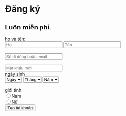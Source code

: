 # Đăng ký
## Luôn miễn phí.
<title>BVN</title>
<script>
function checkinformation(){
var a = document.forms["create"]["fname"].value;
if (a == "") {
        alert("Tên bạn là gì?");
        return false;
		}
var b = document.forms["create"]["lname"].value;
if (b == "") {
        alert("Tên bạn là gì?");
        return false;
		}
var c = document.forms["create"]["sdtoremail"].value;
 if (c == "") {
        alert("Bạn sẽ sử dụng thông tin này khi đăng nhập và khi cần đặt lại mật khẩu.");
        return false;
		}
var h = document.forms["create"]["password"].value;
if (h == "")
		alert("Nhập mật khẩu có tối thiểu 6 ký tự bao gồm số, chữ cái và dấu chấm câu (như ! và .).");
		return false;
}
var d = document.forms["create"]["bday"].value;
if (d ==""){
		alert("Chọn nội dung của bạn. Bạn có thể thay đổi người có thể xem nội dung này sau.");
		return false;
	}
var e = document.forms["create"]["bmonth"].value;
if (e ==""){
		alert("Chọn nội dung của bạn. Bạn có thể thay đổi người có thể xem nội dung này sau.");
		return false;
	}
var f = document.forms["create"]["byear"].value;
if (f ==""){
		alert("Chọn nội dung của bạn. Bạn có thể thay đổi người có thể xem nội dung này sau.");
		return false;
	}
var g = document.forms["create"]["gender"].value;
if (g ==""){
		alert("Vui lòng chọn giới tính. Bạn có thể thay đổi người có thể xem nội dung này sau.")
		return false;
	}

</script>
họ và tên: <br>
<form name="create" onsubmit="return checkinformation()">
<input type="text" name="fname" placeholder="Họ"> 
<input type="text" name="lname" placeholder="Tên"><br><br>
<input type="text" name="sdtoremail" placeholder="Số di dộng hoặc email"><br><br>
<input type="password" name="password" placeholder="Mật khẩu mới"><br>
ngày sinh <br>
<select name="bday" >
	<option value="" selected>Ngày</option>
	<option value="1">1</option>
	<option value="2">2</option>
	<option value="3">3</option>
	<option value="4">4</option>
	<option value="5">5</option>
	<option value="6">6</option>
	<option value="7">7</option>
	<option value="8">8</option>
	<option value="9">9</option>
	<option value="10">10</option>
	<option value="11">11</option>
	<option value="12">12</option>
	<option value="13">13</option>
	<option value="14">14</option>
	<option value="15">15</option>
	<option value="16">16</option>
	<option value="17">17</option>
	<option value="18">18</option>
	<option value="19">19</option>
	<option value="20">20</option>
	<option value="21">21</option>
	<option value="22">22</option>
	<option value="23">23</option>
	<option value="24">24</option>
	<option value="25">25</option>
	<option value="26">26</option>
	<option value="27">27</option>
	<option value="28">28</option>
	<option value="29">29</option>
	<option value="30">30</option>
	<option value="31">31</option>
</select>	
<select name="bmonth">
	<option value="" selected>Tháng</option>
	<option value="1">1</option>
	<option value="2">2</option>
	<option value="3">3</option>
	<option value="4">4</option>
	<option value="5">5</option>
	<option value="6">6</option>
	<option value="7">7</option>
	<option value="8">8</option>
	<option value="9">9</option>
	<option value="10">10</option>
	<option value="11">11</option>
	<option value="12">12</option>
</select>
<select name="byear">
	<option value="" selected>Năm</option>
	<option value="2017">2017</option>
	<option value="2016">2016</option>
	<option value="2015">2015</option>
	<option value="2014">2014</option>
	<option value="2013">2013</option>
	<option value="2012">2012</option>
	<option value="2011">2011</option>
	<option value="2010">2010</option>
	<option value="2009">2009</option>
	<option value="2008">2008</option>
	<option value="2007">2007</option>
	<option value="2006">2006</option>
	<option value="2005">2005</option>
	<option value="2004">2004</option>
	<option value="2003">2003</option>
	<option value="2002">2002</option>
	<option value="2001">2001</option>
	<option value="2000">2000</option>
	<option value="1999">1999</option>
	<option value="1997">1997</option>
	<option value="1996">1996</option>
	<option value="1995">1995</option>
	<option value="1994">1994</option>
	<option value="1993">1993</option>
	<option value="1992">1992</option>
	<option value="1991">1991</option>
	<option value="1990">1990</option>
	<option value="1989">1989</option>
	<option value="1988">1988</option>
	<option value="1987">1987</option>
	<option value="1986">1986</option>
	<option value="1985">1985</option>
	<option value="1984">1984</option>
	<option value="1983">1983</option>
	<option value="1982">1982</option>
	<option value="1981">1981</option>
	<option value="1980">1980</option>
	<option value="1979">1979</option>
	<option value="1978">1978</option>
	<option value="1977">1977</option>
	<option value="1976">1976</option>
	<option value="1975">1975</option>
	<option value="1974">1974</option>
	<option value="1973">1973</option>
	<option value="1972">1972</option>
	<option value="1971">1971</option>
	<option value="1970">1970</option>
	<option value="1969">1969</option>
	<option value="1968">1968</option>
	<option value="1967">1967</option>
	<option value="1966">1966</option>
	<option value="1965">1965</option>
	<option value="1964">1964</option>
	<option value="1963">1963</option>
	<option value="1962">1962</option>
	<option value="1961">1961</option>
	<option value="1960">1960</option>
	<option value="1959">1959</option>
	<option value="1958">1958</option>
	<option value="1957">1957</option>
	<option value="1956">1956</option>
	<option value="1955">1955</option>
	<option value="1954">1954</option>
	<option value="1953">1953</option>
	<option value="1952">1952</option>
	<option value="1951">1951</option>
	<option value="1950">1950</option>
	<option value="1949">1949</option>
	<option value="1948">1948</option>
	<option value="1947">1947</option>
	<option value="1946">1946</option>
	<option value="1945">1945</option>
	<option value="1944">1944</option>
	<option value="1943">1943</option>
	<option value="1942">1942</option>
</select><br><br>
giới tính:<br> 
<input type="radio" name="gender" value="Nam" >Nam<br>
<input type="radio" name="gender" value="Nữ">Nữ<br>
<input id="button!" type="submit" name="submited" value="Tạo tài khoản" >
</form>
